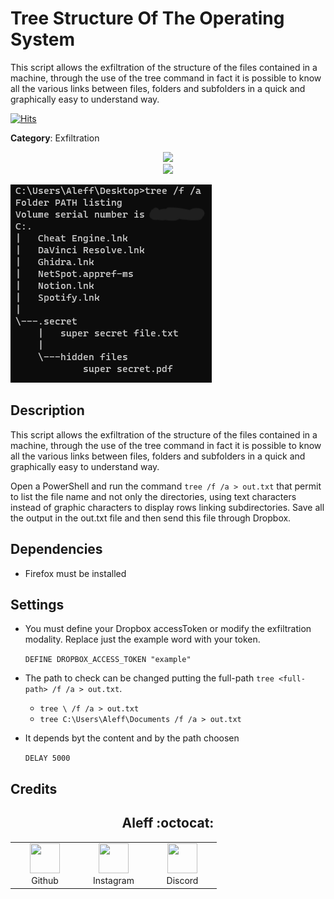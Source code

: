 # Tree Structure Of The Operating System

This script allows the exfiltration of the structure of the files contained in a machine, through the use of the tree command in fact it is possible to know all the various links between files, folders and subfolders in a quick and graphically easy to understand way.

[![Hits](https://hits.seeyoufarm.com/api/count/incr/badge.svg?url=https%3A%2F%2Fgithub.com%2Faleff-github%2Fmy-flipper-shits&count_bg=%233C3C3C&title_bg=%233C3C3C&icon=linux.svg&icon_color=%23FFFFFF&title=views&edge_flat=false)](https://github.com/aleff-github/my-flipper-shits)

**Category**: Exfiltration

<div align=center>

<img src="https://github.com/aleff-github/my-flipper-shits/blob/main/img/logo-repository-2_0.gif" width="600" /><br><img src="https://github.com/aleff-github/my-flipper-shits/blob/main/img/DISCLAIMER.png" width="600" />

</div>

![](1.png)

## Description

This script allows the exfiltration of the structure of the files contained in a machine, through the use of the tree command in fact it is possible to know all the various links between files, folders and subfolders in a quick and graphically easy to understand way.

Open a PowerShell and run the command `tree /f /a > out.txt` that permit to list the file name and not only the directories, using text characters instead of graphic characters to display rows linking subdirectories. Save all the output in the out.txt file and then send this file through Dropbox.

## Dependencies

* Firefox must be installed

## Settings

- You must define your Dropbox accessToken or modify the exfiltration modality. Replace just the example word with your token.

    `DEFINE DROPBOX_ACCESS_TOKEN "example"`

- The path to check can be changed putting the full-path `tree <full-path> /f /a > out.txt`.

    - `tree \ /f /a > out.txt`
    - `tree C:\Users\Aleff\Documents /f /a > out.txt`

- It depends byt the content and by the path choosen
    
    `DELAY 5000`

## Credits

<h2 align="center"> Aleff :octocat: </h2>
<div align=center>
<table>
  <tr>
    <td align="center" width="96">
      <a href="https://github.com/aleff-github">
        <img src=https://github.com/aleff-github/aleff-github/blob/main/img/github.png?raw=true width="48" height="48" />
      </a>
      <br>Github
    </td>
    <td align="center" width="96">
      <a href="https://www.instagram.com/alessandro_greco_aka_aleff/">
        <img src=https://github.com/aleff-github/aleff-github/blob/main/img/instagram.png?raw=true width="48" height="48" />
      </a>
      <br>Instagram
    </td>
    <td align="center" width="96">
      <a href="https://www.linkedin.com/in/alessandro-greco-aka-aleff/">
        <img src=https://github.com/aleff-github/aleff-github/blob/main/img/linkedin.png?raw=true width="48" height="48" />
      </a>
      <br>Discord
    </td>
  </tr>
</table>
</div>